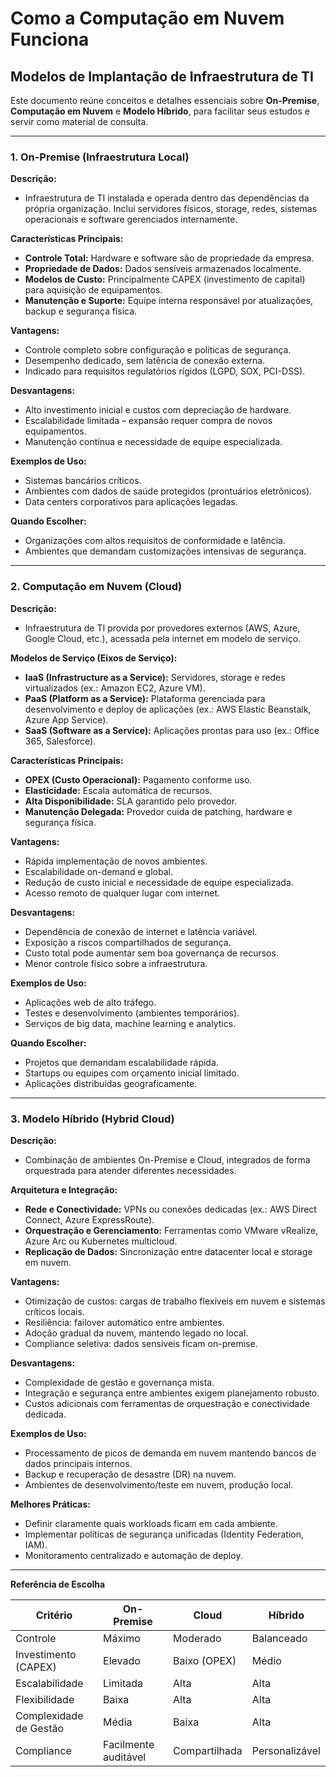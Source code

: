# Como a Computação em Nuvem Funciona

## Modelos de Implantação de Infraestrutura de TI

Este documento reúne conceitos e detalhes essenciais sobre **On-Premise**, **Computação em Nuvem** e **Modelo Híbrido**, para facilitar seus estudos e servir como material de consulta.

---

### 1. On-Premise (Infraestrutura Local)

**Descrição:**

- Infraestrutura de TI instalada e operada dentro das dependências da própria organização. Inclui servidores físicos, storage, redes, sistemas operacionais e software gerenciados internamente.

**Características Principais:**

- **Controle Total:** Hardware e software são de propriedade da empresa.
- **Propriedade de Dados:** Dados sensíveis armazenados localmente.
- **Modelos de Custo:** Principalmente CAPEX (investimento de capital) para aquisição de equipamentos.
- **Manutenção e Suporte:** Equipe interna responsável por atualizações, backup e segurança física.

**Vantagens:**

- Controle completo sobre configuração e políticas de segurança.
- Desempenho dedicado, sem latência de conexão externa.
- Indicado para requisitos regulatórios rígidos (LGPD, SOX, PCI-DSS).

**Desvantagens:**

- Alto investimento inicial e custos com depreciação de hardware.
- Escalabilidade limitada – expansão requer compra de novos equipamentos.
- Manutenção contínua e necessidade de equipe especializada.

**Exemplos de Uso:**

- Sistemas bancários críticos.
- Ambientes com dados de saúde protegidos (prontuários eletrônicos).
- Data centers corporativos para aplicações legadas.

**Quando Escolher:**

- Organizações com altos requisitos de conformidade e latência.
- Ambientes que demandam customizações intensivas de segurança.

---

### 2. Computação em Nuvem (Cloud)

**Descrição:**

- Infraestrutura de TI provida por provedores externos (AWS, Azure, Google Cloud, etc.), acessada pela internet em modelo de serviço.

**Modelos de Serviço (Eixos de Serviço):**

- **IaaS (Infrastructure as a Service):** Servidores, storage e redes virtualizados (ex.: Amazon EC2, Azure VM).
- **PaaS (Platform as a Service):** Plataforma gerenciada para desenvolvimento e deploy de aplicações (ex.: AWS Elastic Beanstalk, Azure App Service).
- **SaaS (Software as a Service):** Aplicações prontas para uso (ex.: Office 365, Salesforce).

**Características Principais:**

- **OPEX (Custo Operacional):** Pagamento conforme uso.
- **Elasticidade:** Escala automática de recursos.
- **Alta Disponibilidade:** SLA garantido pelo provedor.
- **Manutenção Delegada:** Provedor cuida de patching, hardware e segurança física.

**Vantagens:**

- Rápida implementação de novos ambientes.
- Escalabilidade on-demand e global.
- Redução de custo inicial e necessidade de equipe especializada.
- Acesso remoto de qualquer lugar com internet.

**Desvantagens:**

- Dependência de conexão de internet e latência variável.
- Exposição a riscos compartilhados de segurança.
- Custo total pode aumentar sem boa governança de recursos.
- Menor controle físico sobre a infraestrutura.

**Exemplos de Uso:**

- Aplicações web de alto tráfego.
- Testes e desenvolvimento (ambientes temporários).
- Serviços de big data, machine learning e analytics.

**Quando Escolher:**

- Projetos que demandam escalabilidade rápida.
- Startups ou equipes com orçamento inicial limitado.
- Aplicações distribuídas geograficamente.

---

### 3. Modelo Híbrido (Hybrid Cloud)

**Descrição:**

- Combinação de ambientes On-Premise e Cloud, integrados de forma orquestrada para atender diferentes necessidades.

**Arquitetura e Integração:**

- **Rede e Conectividade:** VPNs ou conexões dedicadas (ex.: AWS Direct Connect, Azure ExpressRoute).
- **Orquestração e Gerenciamento:** Ferramentas como VMware vRealize, Azure Arc ou Kubernetes multicloud.
- **Replicação de Dados:** Sincronização entre datacenter local e storage em nuvem.

**Vantagens:**

- Otimização de custos: cargas de trabalho flexíveis em nuvem e sistemas críticos locais.
- Resiliência: failover automático entre ambientes.
- Adoção gradual da nuvem, mantendo legado no local.
- Compliance seletiva: dados sensíveis ficam on-premise.

**Desvantagens:**

- Complexidade de gestão e governança mista.
- Integração e segurança entre ambientes exigem planejamento robusto.
- Custos adicionais com ferramentas de orquestração e conectividade dedicada.

**Exemplos de Uso:**

- Processamento de picos de demanda em nuvem mantendo bancos de dados principais internos.
- Backup e recuperação de desastre (DR) na nuvem.
- Ambientes de desenvolvimento/teste em nuvem, produção local.

**Melhores Práticas:**

- Definir claramente quais workloads ficam em cada ambiente.
- Implementar políticas de segurança unificadas (Identity Federation, IAM).
- Monitoramento centralizado e automação de deploy.

---

**Referência de Escolha**

| Critério | On-Premise | Cloud | Híbrido |
| --- | --- | --- | --- |
| Controle | Máximo | Moderado | Balanceado |
| Investimento (CAPEX) | Elevado | Baixo (OPEX) | Médio |
| Escalabilidade | Limitada | Alta | Alta |
| Flexibilidade | Baixa | Alta | Alta |
| Complexidade de Gestão | Média | Baixa | Alta |
| Compliance | Facilmente auditável | Compartilhada | Personalizável |

